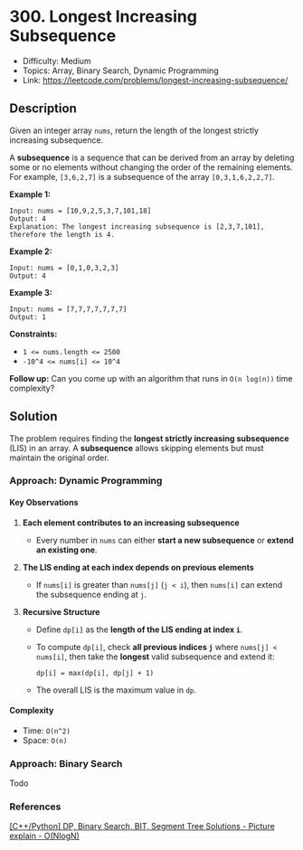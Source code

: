 # 300. Longest Increasing Subsequence

- Difficulty: Medium
- Topics: Array, Binary Search, Dynamic Programming
- Link: https://leetcode.com/problems/longest-increasing-subsequence/

## Description

Given an integer array `nums`, return the length of the longest strictly increasing subsequence.

A **subsequence** is a sequence that can be derived from an array by deleting some or no elements without changing the order of the remaining elements. For example, `[3,6,2,7]` is a subsequence of the array `[0,3,1,6,2,2,7]`.

**Example 1:**

```
Input: nums = [10,9,2,5,3,7,101,18]
Output: 4
Explanation: The longest increasing subsequence is [2,3,7,101], therefore the length is 4.
```

**Example 2:**

```
Input: nums = [0,1,0,3,2,3]
Output: 4
```

**Example 3:**

```
Input: nums = [7,7,7,7,7,7,7]
Output: 1
```

**Constraints:**

- `1 <= nums.length <= 2500`
- `-10^4 <= nums[i] <= 10^4`

**Follow up:** Can you come up with an algorithm that runs in `O(n log(n))` time complexity?

## Solution

The problem requires finding the **longest strictly increasing subsequence** (LIS) in an array. A **subsequence** allows skipping elements but must maintain the original order.

### Approach: Dynamic Programming

#### Key Observations

1. **Each element contributes to an increasing subsequence**
   - Every number in `nums` can either **start a new subsequence** or **extend an existing one**.

2. **The LIS ending at each index depends on previous elements**
   - If `nums[i]` is greater than `nums[j]` (`j < i`), then `nums[i]` can extend the subsequence ending at `j`.

3. **Recursive Structure**
   - Define `dp[i]` as the **length of the LIS ending at index `i`**.
   - To compute `dp[i]`, check **all previous indices `j`** where `nums[j] < nums[i]`, then take the **longest** valid subsequence and extend it:

     ```
     dp[i] = max(dp[i], dp[j] + 1)
     ```

   - The overall LIS is the maximum value in `dp`.

#### Complexity

- Time: `O(n^2)`
- Space: `O(n)`

### Approach: Binary Search

Todo

### References

[[C++/Python] DP, Binary Search, BIT, Segment Tree Solutions - Picture explain - O(NlogN)](https://leetcode.com/problems/longest-increasing-subsequence/solutions/1326308/c-python-dp-binary-search-bit-segment-tree-solutions-picture-explain-o-nlogn)
